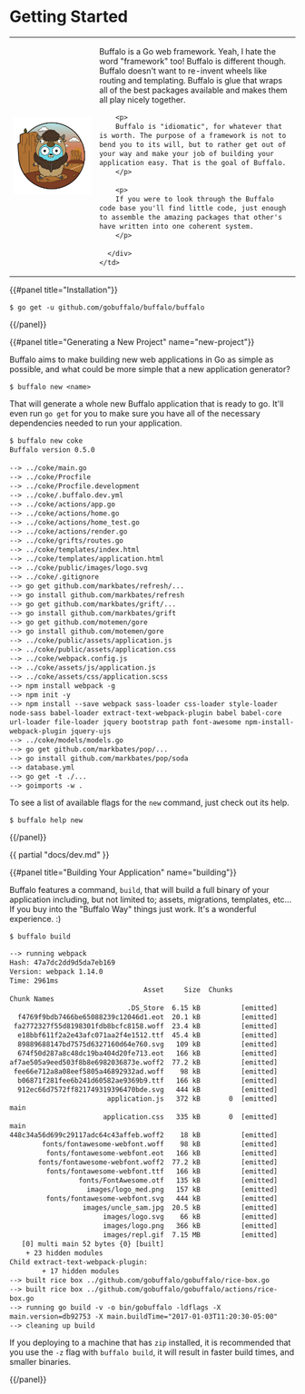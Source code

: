 # Getting Started

<table>
  <tr>
    <td width="30%">
      <img src="/assets/images/logo.svg">
    </td>
    <td>
      <div class="jumbotron">
        <p>
        Buffalo is a Go web framework. Yeah, I hate the word "framework" too! Buffalo is different though. Buffalo doesn't want to re-invent wheels like routing and templating. Buffalo is glue that wraps all of the best packages available and makes them all play nicely together.
        </p>

        <p>
        Buffalo is "idiomatic", for whatever that is worth. The purpose of a framework is not to bend you to its will, but to rather get out of your way and make your job of building your application easy. That is the goal of Buffalo.
        </p>

        <p>
        If you were to look through the Buffalo code base you'll find little code, just enough to assemble the amazing packages that other's have written into one coherent system.
        </p>

      </div>
    </td>
  </tr>
</table>


{{#panel title="Installation"}}

```
$ go get -u github.com/gobuffalo/buffalo/buffalo
```
{{/panel}}

{{#panel title="Generating a New Project" name="new-project"}}

Buffalo aims to make building new web applications in Go as simple as possible, and what could be more simple that a new application generator?

```
$ buffalo new <name>
```

That will generate a whole new Buffalo application that is ready to go. It'll even run `go get` for you to make sure you have all of the necessary dependencies needed to run your application.

```text
$ buffalo new coke
Buffalo version 0.5.0

--> ../coke/main.go
--> ../coke/Procfile
--> ../coke/Procfile.development
--> ../coke/.buffalo.dev.yml
--> ../coke/actions/app.go
--> ../coke/actions/home.go
--> ../coke/actions/home_test.go
--> ../coke/actions/render.go
--> ../coke/grifts/routes.go
--> ../coke/templates/index.html
--> ../coke/templates/application.html
--> ../coke/public/images/logo.svg
--> ../coke/.gitignore
--> go get github.com/markbates/refresh/...
--> go install github.com/markbates/refresh
--> go get github.com/markbates/grift/...
--> go install github.com/markbates/grift
--> go get github.com/motemen/gore
--> go install github.com/motemen/gore
--> ../coke/public/assets/application.js
--> ../coke/public/assets/application.css
--> ../coke/webpack.config.js
--> ../coke/assets/js/application.js
--> ../coke/assets/css/application.scss
--> npm install webpack -g
--> npm init -y
--> npm install --save webpack sass-loader css-loader style-loader node-sass babel-loader extract-text-webpack-plugin babel babel-core url-loader file-loader jquery bootstrap path font-awesome npm-install-webpack-plugin jquery-ujs
--> ../coke/models/models.go
--> go get github.com/markbates/pop/...
--> go install github.com/markbates/pop/soda
--> database.yml
--> go get -t ./...
--> goimports -w .
```

To see a list of available flags for the `new` command, just check out its help.

```
$ buffalo help new
```

{{/panel}}

{{ partial "docs/dev.md" }}

{{#panel title="Building Your Application" name="building"}}

Buffalo features a command, `build`, that will build a full binary of your application including, but not limited to; assets, migrations, templates, etc... If you buy into the "Buffalo Way" things just work. It's a wonderful experience. :)

```
$ buffalo build
```

```text
--> running webpack
Hash: 47a7dc2dd9d5da7eb169
Version: webpack 1.14.0
Time: 2961ms
                                 Asset     Size  Chunks             Chunk Names
                             .DS_Store  6.15 kB          [emitted]
  f4769f9bdb7466be65088239c12046d1.eot  20.1 kB          [emitted]
 fa2772327f55d8198301fdb8bcfc8158.woff  23.4 kB          [emitted]
  e18bbf611f2a2e43afc071aa2f4e1512.ttf  45.4 kB          [emitted]
  89889688147bd7575d6327160d64e760.svg   109 kB          [emitted]
  674f50d287a8c48dc19ba404d20fe713.eot   166 kB          [emitted]
af7ae505a9eed503f8b8e6982036873e.woff2  77.2 kB          [emitted]
 fee66e712a8a08eef5805a46892932ad.woff    98 kB          [emitted]
  b06871f281fee6b241d60582ae9369b9.ttf   166 kB          [emitted]
  912ec66d7572ff821749319396470bde.svg   444 kB          [emitted]
                        application.js   372 kB       0  [emitted]  main
                       application.css   335 kB       0  [emitted]  main
448c34a56d699c29117adc64c43affeb.woff2    18 kB          [emitted]
        fonts/fontawesome-webfont.woff    98 kB          [emitted]
         fonts/fontawesome-webfont.eot   166 kB          [emitted]
       fonts/fontawesome-webfont.woff2  77.2 kB          [emitted]
         fonts/fontawesome-webfont.ttf   166 kB          [emitted]
                 fonts/FontAwesome.otf   135 kB          [emitted]
                   images/logo_med.png   157 kB          [emitted]
         fonts/fontawesome-webfont.svg   444 kB          [emitted]
                  images/uncle_sam.jpg  20.5 kB          [emitted]
                       images/logo.svg    66 kB          [emitted]
                       images/logo.png   366 kB          [emitted]
                       images/repl.gif  7.15 MB          [emitted]
   [0] multi main 52 bytes {0} [built]
    + 23 hidden modules
Child extract-text-webpack-plugin:
        + 17 hidden modules
--> built rice box ../github.com/gobuffalo/gobuffalo/rice-box.go
--> built rice box ../github.com/gobuffalo/gobuffalo/actions/rice-box.go
--> running go build -v -o bin/gobuffalo -ldflags -X main.version=db92753 -X main.buildTime="2017-01-03T11:20:30-05:00"
--> cleaning up build
```

If you deploying to a machine that has `zip` installed, it is recommended that you use the `-z` flag with `buffalo build`, it will result in faster build times, and smaller binaries.

{{/panel}}

